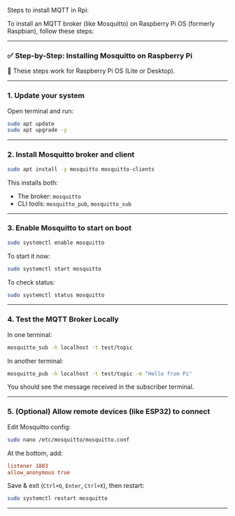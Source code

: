 Steps to install MQTT in Rpi:

To install an MQTT broker (like Mosquitto) on Raspberry Pi OS (formerly Raspbian), follow these steps:

---

### ✅ Step-by-Step: Installing Mosquitto on Raspberry Pi

📍 These steps work for Raspberry Pi OS (Lite or Desktop).

---

### 1. Update your system

Open terminal and run:

```bash
sudo apt update
sudo apt upgrade -y
```

---

### 2. Install Mosquitto broker and client

```bash
sudo apt install -y mosquitto mosquitto-clients
```

This installs both:

* The broker: `mosquitto`
* CLI tools: `mosquitto_pub`, `mosquitto_sub`

---

### 3. Enable Mosquitto to start on boot

```bash
sudo systemctl enable mosquitto
```

To start it now:

```bash
sudo systemctl start mosquitto
```

To check status:

```bash
sudo systemctl status mosquitto
```

---

### 4. Test the MQTT Broker Locally

In one terminal:

```bash
mosquitto_sub -h localhost -t test/topic
```

In another terminal:

```bash
mosquitto_pub -h localhost -t test/topic -m "Hello from Pi"
```

You should see the message received in the subscriber terminal.

---

### 5. (Optional) Allow remote devices (like ESP32) to connect

Edit Mosquitto config:

```bash
sudo nano /etc/mosquitto/mosquitto.conf
```

At the bottom, add:

```conf
listener 1883
allow_anonymous true
```

Save & exit (`Ctrl+O`, `Enter`, `Ctrl+X`), then restart:

```bash
sudo systemctl restart mosquitto
```

---
